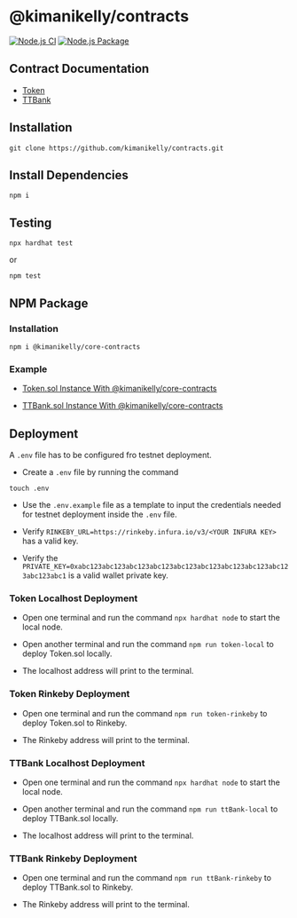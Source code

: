 # @kimanikelly/contracts

[![Node.js CI](https://github.com/kimanikelly/contracts/actions/workflows/node.js.yml/badge.svg)](https://github.com/kimanikelly/contracts/actions/workflows/node.js.yml) [![Node.js Package](https://github.com/kimanikelly/contracts/actions/workflows/npm-publish.yml/badge.svg)](https://github.com/kimanikelly/contracts/actions/workflows/npm-publish.yml)

## Contract Documentation

- [Token](https://github.com/kimanikelly/contracts/blob/main/docs/token.md)
- [TTBank](https://github.com/kimanikelly/contracts/blob/main/docs/ttBank.md)

## Installation

```
git clone https://github.com/kimanikelly/contracts.git
```

## Install Dependencies

```
npm i
```

## Testing

```
npx hardhat test
```

or

```
npm test
```

## NPM Package

### Installation

```
npm i @kimanikelly/core-contracts
```

### Example

- [Token.sol Instance With @kimanikelly/core-contracts](https://github.com/kimanikelly/contracts/blob/main/docs/tokenInstance.md)

- [TTBank.sol Instance With @kimanikelly/core-contracts](https://github.com/kimanikelly/contracts/blob/main/docs/ttBankInstance.md)

## Deployment

A `.env` file has to be configured fro testnet deployment.

- Create a `.env` file by running the command

```
touch .env
```

- Use the `.env.example` file as a template to input the credentials needed for testnet deployment inside the `.env` file.

- Verify `RINKEBY_URL=https://rinkeby.infura.io/v3/<YOUR INFURA KEY>` has a valid key.

- Verify the `PRIVATE_KEY=0xabc123abc123abc123abc123abc123abc123abc123abc123abc123abc123abc1` is a valid wallet private key.

### Token Localhost Deployment

- Open one terminal and run the command `npx hardhat node` to start the local node.

- Open another terminal and run the command `npm run token-local` to deploy Token.sol locally.

- The localhost address will print to the terminal.

### Token Rinkeby Deployment

- Open one terminal and run the command `npm run token-rinkeby` to deploy Token.sol to Rinkeby.

- The Rinkeby address will print to the terminal.

### TTBank Localhost Deployment

- Open one terminal and run the command `npx hardhat node` to start the local node.

- Open another terminal and run the command `npm run ttBank-local` to deploy TTBank.sol locally.

- The localhost address will print to the terminal.

### TTBank Rinkeby Deployment

- Open one terminal and run the command `npm run ttBank-rinkeby` to deploy TTBank.sol to Rinkeby.

- The Rinkeby address will print to the terminal.

